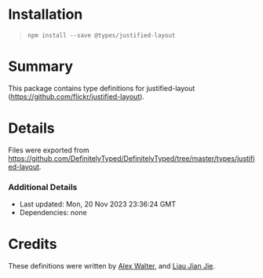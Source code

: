 # Installation
> `npm install --save @types/justified-layout`

# Summary
This package contains type definitions for justified-layout (https://github.com/flickr/justified-layout).

# Details
Files were exported from https://github.com/DefinitelyTyped/DefinitelyTyped/tree/master/types/justified-layout.

### Additional Details
 * Last updated: Mon, 20 Nov 2023 23:36:24 GMT
 * Dependencies: none

# Credits
These definitions were written by [Alex Walter](https://github.com/ArgonAlex), and [Liau Jian Jie](https://github.com/liaujianjie).
